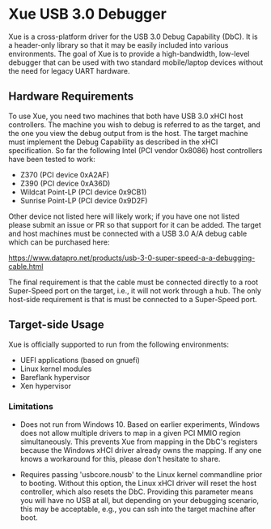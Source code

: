 # Xue USB 3.0 Debugger

Xue is a cross-platform driver for the USB 3.0 Debug Capability (DbC). It is a
header-only library so that it may be easily included into various
environments. The goal of Xue is to provide a high-bandwidth, low-level
debugger that can be used with two standard mobile/laptop devices without the
need for legacy UART hardware.

## Hardware Requirements

To use Xue, you need two machines that both have USB 3.0 xHCI host controllers.
The machine you wish to debug is referred to as the target, and the one you view
the debug output from is the host. The target machine must implement the Debug
Capability as described in the xHCI specification. So far the following Intel
(PCI vendor 0x8086) host controllers have been tested to work:

  - Z370 (PCI device 0xA2AF)
  - Z390 (PCI device 0xA36D)
  - Wildcat Point-LP (PCI device 0x9CB1)
  - Sunrise Point-LP (PCI device 0x9D2F)

Other device not listed here will likely work; if you have one not listed
please submit an issue or PR so that support for it can be added. The target
and host machines must be connected with a USB 3.0 A/A debug cable which can be
purchased here:

  https://www.datapro.net/products/usb-3-0-super-speed-a-a-debugging-cable.html

The final requirement is that the cable must be connected directly to a root
Super-Speed port on the target, i.e., it will not work through a hub. The only
host-side requirement is that is must be connected to a Super-Speed port.

## Target-side Usage

Xue is officially supported to run from the following environments:

  - UEFI applications (based on gnuefi)
  - Linux kernel modules
  - Bareflank hypervisor
  - Xen hypervisor

### Limitations

  - Does not run from Windows 10. Based on earlier experiments, Windows
    does not allow multiple drivers to map in a given PCI MMIO region
    simultaneously. This prevents Xue from mapping in the DbC's registers
    because the Windows xHCI driver already owns the mapping. If any one
    knows a workaround for this, please don't hesitate to share.

  - Requires passing 'usbcore.nousb' to the Linux kernel commandline prior to
    booting. Without this option, the Linux xHCI driver will reset the host
    controller, which also resets the DbC. Providing this parameter means you
    will have no USB at all, but depending on your debugging scenario, this may
    be acceptable, e.g., you can ssh into the target machine after boot.

